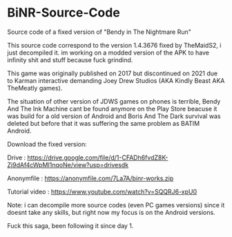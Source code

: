 # BiNR-Source-Code
Source code of a fixed version of "Bendy in The Nightmare Run"

This source code correspond to the version 1.4.3676 fixed by TheMaidS2, i just decompiled it.
im working on a modded version of the APK to have infinity shit and stuff because fuck grindind.

This game was originally published on 2017 but discontinued on 2021 due to Karman interactive demanding Joey Drew Studios (AKA Kindly Beast AKA TheMeatly games).

The situation of other version of JDWS games on phones is terrible, Bendy And The Ink Machine cant be found anymore on the Play Store beacuse it was build for a old version of Android and Boris And The Dark survival was deleted but before that it was suffering the same problem as BATIM Android.

Download the fixed version: 

Drive : https://drive.google.com/file/d/1-CFADh6fvdZ8K-Zj9dAf4cWpMI1nqoNe/view?usp=drivesdk

Anonymfile : https://anonymfile.com/7La7A/binr-works.zip

Tutorial video : https://www.youtube.com/watch?v=SQQRJ6-xpU0

Note: i can decompile more source codes (even PC games versions) since it doesnt take any skills, but right now my focus is on the Android versions.

Fuck this saga, been following it since day 1.

